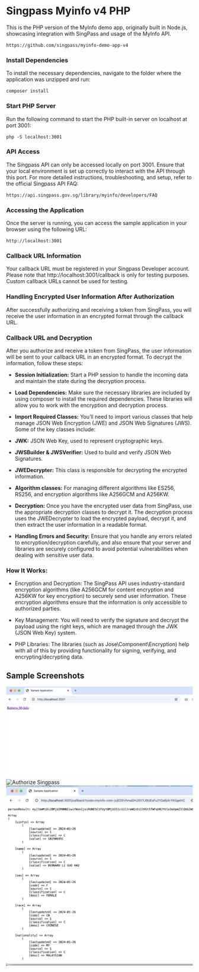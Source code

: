 # Singpass Myinfo v4 PHP
This is the PHP version of the MyInfo demo app, originally built in Node.js, showcasing integration with SingPass and usage of the MyInfo API.

```
https://github.com/singpass/myinfo-demo-app-v4
```

### Install Dependencies
To install the necessary dependencies, navigate to the folder where the application was unzipped and run:

```
composer install
```

### Start PHP Server
Run the following command to start the PHP built-in server on localhost at port 3001:

```
php -S localhost:3001
```

### API Access
The Singpass API can only be accessed locally on port 3001. Ensure that your local environment is set up correctly to interact with the API through this port.
For more detailed instructions, troubleshooting, and setup, refer to the official Singpass API FAQ:

```
https://api.singpass.gov.sg/library/myinfo/developers/FAQ
```

### Accessing the Application
Once the server is running, you can access the sample application in your browser using the following URL:

```
http://localhost:3001
```

### Callback URL Information
Your callback URL must be registered in your Singpass Developer account. Please note that http://localhost:3001/callback is only for testing purposes. Custom callback URLs cannot be used for testing.

### Handling Encrypted User Information After Authorization
After successfully authorizing and receiving a token from SingPass, you will receive the user information in an encrypted format through the callback URL. 

### Callback URL and Decryption
After you authorize and receive a token from SingPass, the user information will be sent to your callback URL in an encrypted format. To decrypt the information, follow these steps:

- <b>Session Initialization:</b> Start a PHP session to handle the incoming data and maintain the state during the decryption process.

- <b>Load Dependencies:</b> Make sure the necessary libraries are included by using composer to install the required dependencies. These libraries will allow you to work with the encryption and decryption process.

- <b>Import Required Classes:</b> You’ll need to import various classes that help manage JSON Web Encryption (JWE) and JSON Web Signatures (JWS). Some of the key classes include:

- <b>JWK:</b> JSON Web Key, used to represent cryptographic keys.
- <b>JWSBuilder & JWSVerifier:</b> Used to build and verify JSON Web Signatures.
- <b>JWEDecrypter:</b> This class is responsible for decrypting the encrypted information.
- <b>Algorithm classes:</b> For managing different algorithms like ES256, RS256, and encryption algorithms like A256GCM and A256KW.
- <b>Decryption:</b> Once you have the encrypted user data from SingPass, use the appropriate decryption classes to decrypt it. The decryption process uses the JWEDecrypter to load the encrypted payload, decrypt it, and then extract the user information in a readable format.

- <b>Handling Errors and Security:</b> Ensure that you handle any errors related to encryption/decryption carefully, and also ensure that your server and libraries are securely configured to avoid potential vulnerabilities when dealing with sensitive user data.

### How It Works:
- Encryption and Decryption: The SingPass API uses industry-standard encryption algorithms (like A256GCM for content encryption and A256KW for key encryption) to securely send user information. These encryption algorithms ensure that the information is only accessible to authorized parties.

- Key Management: You will need to verify the signature and decrypt the payload using the right keys, which are managed through the JWK (JSON Web Key) system.
  
- PHP Libraries: The libraries (such as Jose\Component\Encryption) help with all of this by providing functionality for signing, verifying, and encrypting/decrypting data.

## Sample Screenshots
![Authorize API](https://github.com/saskysamonte/singpass-myinfo-v4-php/blob/main/screenshot_1.png)
![Authorize Singpass](https://github.com/saskysamonte/singpass-myinfo-v4-php/blob/main/screenshot_2.png)
![Callback Response](https://github.com/saskysamonte/singpass-myinfo-v4-php/blob/main/screenshot_3.png)
